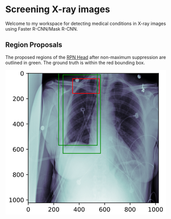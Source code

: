 # Screening X-ray images
Welcome to my workspace for detecting medical conditions in X-ray images using Faster R-CNN/Mask R-CNN.

## Region Proposals
The proposed regions of the [RPN Head](docs/Resnet18-RPNHead.png) after non-maximum suppression are outlined in green. The ground truth is within the red bounding box.

![](docs/chest_x-ray-rpn-proposals.png)
